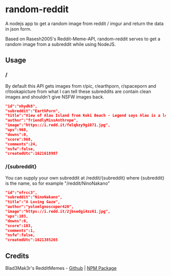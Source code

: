 # random-reddit
 A nodejs app to get a random image from reddit / imgur and return the data in json form.  

Based on Rasesh2005's Reddit-Meme-API, random-reddit serves to get a random image from a subreddit while using NodeJS.
## Usage
### /
By default this API gets images from r/pic, r/earthporn, r/spaceporn and r/itookapicture from what I can tell these subreddits are contain clean images and shouldn't give NSFW images back.
``` JSON
"id":"nhydk8",
"subreddit":"EarthPorn",
"title":"View of Alau Island from Koki Beach - Legend says Alau is a lost remnant of Maui, left behind when the gods pulled the islands from the ocean [OC] [2048x1536]",
"author":"friendlyMissAnthrope",
"image":"https://i.redd.it/felqbzy9gi071.jpg",
"ups":968,
"downs":0,
"score":968,
"comments":24,
"nsfw":false,
"createdUtc":1621618987
```

### /{subreddit}
You can supply your own subreddit at /reddit/{subreddit} where {subreddit} is the name, so for example "/reddit/NinoNakano"
``` JSON
"id":"nfrcc3",
"subreddit":"NinoNakano",
"title":"A Loving Gaze",
"author":"yolomlgnoscoper420",
"image":"https://i.redd.it/2jbsedgi4zz61.jpg",
"ups":103,
"downs":0,
"score":103,
"comments":1,
"nsfw":false,
"createdUtc":1621385265
```

## Credits
Blad3Mak3r's RedditMemes - [Github](https://github.com/Blad3Mak3r/RedditMemes) | [NPM Package](https://www.npmjs.com/package/@blad3mak3r/reddit-memes)